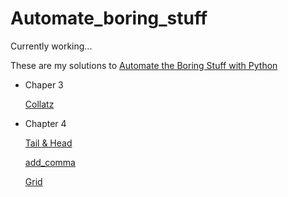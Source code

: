 # Automate_boring_stuff

Currently working... 

These are my solutions to [Automate the Boring Stuff with Python](https://automatetheboringstuff.com) 

- Chaper 3 

  [Collatz](https://github.com/yckfowa/Automate_boring_stuff/blob/main/Ch.3/collatz.py)
  
- Chapter 4
 
  [Tail & Head](https://github.com/yckfowa/Automate_boring_stuff/blob/main/Ch.4/Tail%20%26%20Head.py)
 
  [add_comma](https://github.com/yckfowa/Automate_boring_stuff/blob/main/Ch.4/add_comma.py)
 
  [Grid](https://github.com/yckfowa/Automate_boring_stuff/blob/main/Ch.4/grid.py)
 
